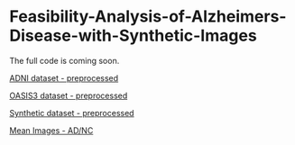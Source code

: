 # Feasibility-Analysis-of-Alzheimers-Disease-with-Synthetic-Images
The full code is coming soon.


[ADNI dataset - preprocessed](https://drive.google.com/drive/folders/1u8LkYuQNJFR6RHcOwzbEVAT-mg_48Ig1?usp=sharin)

[OASIS3 dataset - preprocessed](https://drive.google.com/drive/folders/1CtqjEuX7RvQ_bW8_XrcyKeH5yhl1MfEK?usp=sharing)

[Synthetic dataset - preprocessed](https://drive.google.com/drive/folders/1ASD7syGzjv7k37CprH74xKvJ8dzwwDqS?usp=sharing)

[Mean Images - AD/NC](https://drive.google.com/file/d/1EgBJOVEnclps_4Uzc5mhruP52n5AUovN/view?usp=sharing)
